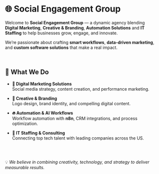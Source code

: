 # 🌐 Social Engagement Group

Welcome to **Social Engagement Group** — a dynamic agency blending **Digital Marketing**, **Creative & Branding**, **Automation Solutions** and **IT Staffing** to help businesses grow, engage, and innovate.  

We’re passionate about crafting **smart workflows**, **data-driven marketing**, and **custom software solutions** that make a real impact.

<br>

## 🚀 What We Do

- **📢 Digital Marketing Solutions**  
  Social media strategy, content creation, and performance marketing.

- **🎨 Creative & Branding**  
  Logo design, brand identity, and compelling digital content.

- **🔥 Automation & AI Workflows**  
  Workflow automation with **n8n**, CRM integrations, and process optimization.

- **💼 IT Staffing & Consulting**  
  Connecting top tech talent with leading companies across the US.



<br>


<br>

💡 *We believe in combining creativity, technology, and strategy to deliver measurable results.*

<br>
